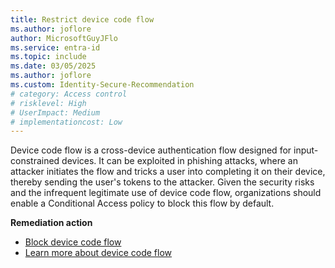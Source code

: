 ```yaml
---
title: Restrict device code flow
ms.author: joflore
author: MicrosoftGuyJFlo
ms.service: entra-id
ms.topic: include
ms.date: 03/05/2025
ms.author: joflore
ms.custom: Identity-Secure-Recommendation
# category: Access control
# risklevel: High
# UserImpact: Medium
# implementationcost: Low
---
```

Device code flow is a cross-device authentication flow designed for input-constrained devices. It can be exploited in phishing attacks, where an attacker initiates the flow and tricks a user into completing it on their device, thereby sending the user's tokens to the attacker. Given the security risks and the infrequent legitimate use of device code flow, organizations should enable a Conditional Access policy to block this flow by default.

**Remediation action**

- [Block device code flow](/entra/identity/conditional-access/policy-block-authentication-flows#device-code-flow-policies)
- [Learn more about device code flow](/entra/identity/conditional-access/concept-authentication-flows#device-code-flow)

